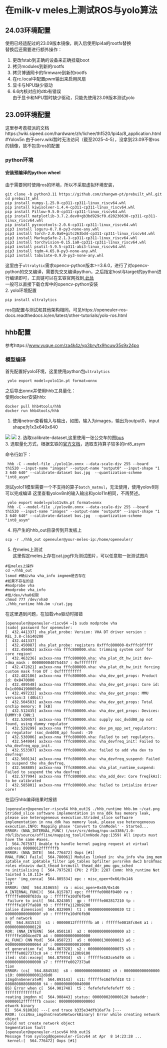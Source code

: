 # 在milk-v meles上测试ROS与yolo算法
## 24.03环境配置
使用已经适配过的23.09版本镜像，刷入后使用lpi4a的rootfs替换  
替换后还需要进行额外操作：
1. 更改fstab到正确的设备来正确挂载boot
2. 拷贝modules到新的rootfs
3. 拷贝博通网卡的firmware到新的rootfs
4. 在rc.local中配置pwm输出来启用风扇
5. 显卡与NPU缺少驱动
6. 6.6内核对应的dtb有错误  
由于显卡和NPU暂时缺少驱动，只能先使用23.09版本测试yolo
## 23.09环境配置
这里参考荔枝派的文档https://wiki.sipeed.com/hardware/zh/lichee/th1520/lpi4a/8_application.html#Yolov5n
由于oerv.wiki暂时无法访问（截至2025-4-5），没拿到23.09不带ros的镜像，故不包含ros的配置
### python环境
#### 安装预编译的python wheel
由于需要同时使用ros的环境，所以不采取虚拟环境安装，
```shell
git clone -b python3.11 https://github.com/zhangwm-pt/prebuilt_whl.git
cd prebuilt_whl
pip install numpy-1.25.0-cp311-cp311-linux_riscv64.whl
pip install kiwisolver-1.4.4-cp311-cp311-linux_riscv64.whl
pip install Pillow-9.5.0-cp311-cp311-linux_riscv64.whl
pip install matplotlib-3.7.2.dev0+gb3bd929cf0.d20230630-cp311-cp311-linux_riscv64.whl
pip install pycocotools-2.0.6-cp311-cp311-linux_riscv64.whl
pip3 install loguru-0.7.0-py3-none-any.whl
pip3 install torch-2.0.0a0+gitc263bd4-cp311-cp311-linux_riscv64.whl
pip3 install MarkupSafe-2.1.3-cp311-cp311-linux_riscv64.whl
pip3 install torchvision-0.15.1a0-cp311-cp311-linux_riscv64.whl
pip3 install psutil-5.9.5-cp311-abi3-linux_riscv64.whl
pip3 install tqdm-4.65.0-py3-none-any.whl
pip3 install tabulate-0.9.0-py3-none-any.whl
```
这里由于`ultralytic`需求opencv-python版本>=3.6.0，进行了对opencv-python的交叉编译，需要先交叉编译python，之后指定host与target的python进行编译即可，工具链可以在玄铁官网找到,[此处](https://www.xrvm.cn/community/download)  
一般可以直接下载仓库中的opencv-python安装  
2. yolo环境配置
```shell
pip install ultralytics
```

ros包配置与测试和其他架构相同，可见https://openeuler-ros-docs.readthedocs.io/en/latest/other-tutorials/yolo-ros.html


## hhb配置
参考https://www.yuque.com/za4k4z/yp3bry/tx9hcuw35s9x24po
### 模型编译
首先配置好yolo环境，这里使用python包`ultralytics`  
```
 yolo export model=yolo11n.pt format=onnx
```
之后导出onnx并使用hhb工具量化：  
使用docker安装hhb:
```
docker pull hhb4tools/hhb
docker run hhb4tools/hhb
```

1. 使用netron查看输入与输出，如图，输入为images，输出为output0，input shape为1x3x640x640

![](image-1.png)
![](image-2.png)
2. 选取calibrate-dataset,这里使用一张公交车的图[bus](bus.jpg)  
3. 选取量化方式，根据玄铁的[官方文档](https://www.xrvm.cn/document?temp=supported-by-platform-operators&slug=hhb)，选取支持算子较多的int8_asym

命令行如下：
```
 hhb -C --model-file ./yolo11n.onnx --data-scale-div 255 --board th1520 --input-name "images" --output-name "output0" --input-shape "1 3 640 640" --calibrate-dataset bus.jpg  --quantization-scheme "int8_asym"
```
测试yolo11模型需要一个不支持的算子`batch_matmul`，无法使用，使用yolov8则可以完成编译
这里查看yolov8n的输入输出和yolo11n相同，不再赘述。
```
 yolo export model=yolo11v8n.pt format=onnx
 hhb -C --model-file ./yolov8n.onnx --data-scale-div 255 --board th1520 --input-name "images" --output-name "output0" --input-shape "1 3 640 640" --calibrate-dataset bus.jpg  --quantization-scheme "int8_asym"
```
4. 将产生的hhb_out目录传到开发板上
```
scp -r ./hhb_out openeuler@your-meles-ip:/home/openeuler/
```

5. 在meles上测试  
这里假定meles上存在cat.jpg作为测试图片，可以任意取一张测试图片
```shell
#在meles上操作
cd ~/hhb_out
lsmod #确认vha vha_info imgmem是否存在
#如果不存在的话
#modprobe vha
#modprobe vha_info
#给/dev/vha0权限
chmod 777 /dev/vha0
./hhb_runtime hhb.bm ~/cat.jpg
```

在这里遇到问题，在加载vha驱动时报错
```log
[openeuler@openeuler-riscv64 ~]$ sudo modprobe vha
[sudo] password for openeuler:
[  432.441337] vha_plat_probe: Version: VHA DT driver version : REL_3.8-cl6140200
[  432.441337]
[  432.450087] vha_plat_probe: registers 0xfffc800000-0xfffc8fffff
[  432.456062] ax3xxx-nna fffc800000.vha: trimming system conf for core region!
[  432.463236] ax3xxx-nna fffc800000.vha: vha_plat_dt_hw_init dev->dma_mask : 0000000040754457 : 0xffffffff
[  432.472821] ax3xxx-nna fffc800000.vha: vha_plat_dt_hw_init forcing custom mask from DT : 0xffffffffff
[  432.482186] ax3xxx-nna fffc800000.vha: vha_dev_get_props: Product id: 0x8470000
[  432.489548] ax3xxx-nna fffc800000.vha: vha_dev_get_props: Core id: 0x1c0004190005de
[  432.497232] ax3xxx-nna fffc800000.vha: vha_dev_get_props: MMU version:3 (40bit)
[  432.504583] ax3xxx-nna fffc800000.vha: vha_dev_get_props: Total onchip memory: 0 [kB]
[  432.512435] ax3xxx-nna fffc800000.vha: vha_dev_get_props: Devices: DUMMY:0 CNN:1
[  432.520457] ax3xxx-nna fffc800000.vha: supply soc_dvdd08_ap not found, using dummy regulator
[  432.529299] ax3xxx-nna fffc800000.vha: dev_pm_opp_set_regulators: no regulator (soc_dvdd08_ap) found: -19
[  432.538906] ax3xxx-nna fffc800000.vha: Failed to set regulators.
[  432.544984] ax3xxx-nna fffc800000.vha: vha_devfreq_init: Failed to vha_devfreq_opp_init.
[  432.553307] ax3xxx-nna fffc800000.vha: failed to add vha dev to devfreq!
[  432.560134] ax3xxx-nna fffc800000.vha: vha_devfreq_suspend: Failed to suspend the vha_devfreq.
[  432.568805] ax3xxx-nna fffc800000.vha: vha_plat_runtime_suspend: Failed to suspend the vha devfreq!
[  432.577994] ax3xxx-nna fffc800000.vha: vha_add_dev: Core freq[kHz]: to be calibrated
[  432.585801] ax3xxx-nna fffc800000.vha: failed to intialize driver core!
```
在运行hhb编译结果时报错
```log
[openeuler@openeuler-riscv64 hhb_out]$ ./hhb_runtime hhb.bm ~/cat.png
Strided_slice software implementation in nna_ddk has memory leak, please use heterogeneous execution.Strided_slice software implementation in nna_ddk has memory leak, please use heterogeneous execution.INFO: Mapping phase 'Convert to CnnModel' - Started...
ERROR: (NNA_INTERNAL_FUNC) (/usr/src/debug/npu-ax3386/1.0-r0/lib/source/offline/mapping_tool/CnnNode.hpp:1359) All inputs must have the same #axes.
[  564.767597] Unable to handle kernel paging request at virtual address 00000012fffffffb
ERROR: (NNA_INTE[  564.776472] Oops [#1]
RNAL_FUNC) Failu[  564.780061] Modules linked in: vha_info vha img_mem iptable_nat ip6table_filter ip6_tables bpfilter pvrsrvkm dwc3 brcmfmac roles etnaviv dwc3_thead brcmutil thead_ddr_pmu gpu_sched
re initialising [  564.797528] CPU: 2 PID: 2287 Comm: hhb_runtime Not tainted 5.10.113+ #1
layer 'img_conca[  564.805534] epc : misc_open+0x66/0x146
t19'
ERROR: (NN[  564.810655]  ra : misc_open+0x40/0x146
A_INTERNAL_FUNC)[  564.815787] epc: ffffffe0008f0400 ra : ffffffe0008f03da sp : ffffffe10df6fb40
 Failure to init[  564.824305]  gp : ffffffe002817210 tp : ffffffe10f7fa880 t0 : ffffffe1120b9200
ialise dimension[  564.832909]  t1 : 0000000000000030 t2 : 000000000000000f s0 : ffffffe10df6fb90
s of network
ER[  564.841513]  s1 : 00000012fffffffb a0 : ffffffe0018fc0e8 a1 : 0000000000000128
ROR: (NNA_INTERN[  564.850118]  a2 : 0000000000000000 a3 : ffffffe1004ced78 a4 : 0000000000000000
AL_FUNC) CNN Mod[  564.858723]  a5 : 0000001300000013 a6 : 0000000000000064 a7 : 0000000000010000
el generation fa[  564.867328]  s2 : 0000000000000075 s3 : ffffffe0027373c0 s4 : ffffffe1120b9100
iled: std::excep[  564.875934]  s5 : ffffffe102ce5df0 s6 : 0000000000000000 s7 : ffffffe0027373a0
tion
ERROR: (cs[  564.884538]  s8 : 0000000000008002 s9 : 0000000000000000 s10: 000000000012d8d0
iImgdnnGenerateM[  564.893143]  s11: ffffffe10df6fd18 t3 : 8080808080808080 t4 : 0000000000040000
BS) Error when c[  564.901748]  t5 : fefefefefefefeff t6 : ffffffffffffffcf
reating imgdnn n[  564.908443] status: 0000000200000120 badaddr: 00000012fffffffb cause: 000000000000000d
etwork binary
E[  564.918028] ---[ end trace b335e34dfb16af7a ]---
RROR: (csiNna_imgdnnCreateNetworkBinary) Error while creating network object
Could not create network object
Segmentation fault
[openeuler@openeuler-riscv64 hhb_out]$
Message from syslogd@openeuler-riscv64 at Apr  8 14:23:28 ...
 kernel:[  564.776472] Oops [#1]

```